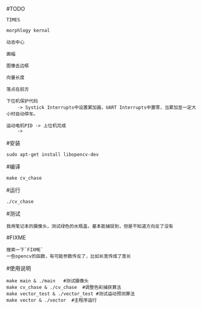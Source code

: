 #TODO

    TIMES

    morphlogy kernal

    动态中心

    画幅

    图像去边框

    向量长度

    落点在前方

    下位机保护代码
		-> Systick Interrupts中设置累加器，UART Interrupts中置零，当累加至一定大小时自动停车。

	运动电机PID -> 上位机完成
		-> 

#安装

    sudo apt-get install libopencv-dev

#编译

    make cv_chase

#运行

    ./cv_chase

#测试

    我用笔记本的摄像头，测试绿色的水瓶盖，基本能捕捉到，但是不知道方向反了没有

#FIXME

    搜索一下`FIXME`
    一些opencv的函数，有可能参数传反了，比如长宽传成了宽长

#使用说明
	
	make main & ./main   #测试摄像头
	make cv_chase & ./cv_chase  #调整色彩捕获算法
	make vector_test & ./vector_test #测试运动预测算法
	make vector & ./vector  #主程序运行
	
